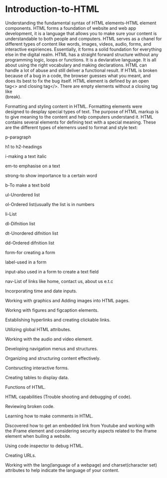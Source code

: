 # Introduction-to-HTML

Understanding the fundamental syntax of HTML elements-HTML element components. 
HTML forms a foundation of website and web app development, it is a language that allows you to make sure your content is understandable to both people and computers.
HTML serves as a chanel for different types of content like words, images, videos, audio, forms, and interactive expiriences. 
Essentially, it forms a solid foundation for everything else in the digital realm.
HTML has a straight forward structure without any programming logic, loops or functions. It is a devlarative language. It is all about using the right vocabulary and making declarations.
HTML can handle a lot of abuse and still deliver a functional result.
If HTML is broken because of a bug in a code, the browser guesses what you meant, and does its best to fix the bug itself. 
HTML element is defined by an open tag<> and closing tag</>. There are empty elements without a closing tag like<br>(break).


Formatting and styling content in HTML.
Formatting elements were designed to desplay special types of text. 
The purpose of HTML markup is to give meaning to the content and help computers understand it. HTML contains several elements for defining text with a special meaning.
These are the different types of elemenrs used to format and style text:

p-paragraph

h1 to h2-headings

i-making a text italic

em-to emphasise on a text

strong-to show importance to a certain word

b-To make a text bold

ul-Unordered list

ol-Ordered list(usually the list is in numbers

li-List

dl-Difnition list

dt-Unordered difnition list

dd-Ordered difnition list

form-for creating a form

label-used in a form 

input-also used in a form to create a text field

nav-List of links like home, contact us, about us e.t.c



Incorporating time and date inputs.


Working with graphics and Adding images into HTML pages.

Workng with figures and figcaption elements. 

Establishing hyperlinks and creating clickable links.

Utilizing global HTML attributes.

Working with the audio and video element.

Developing navigation menus and structures. 

Organizing and structuring content effectively. 

Contsructing interactive forms.

Creating tables to display data.

Functions of HTML.

HTML capabilities (Trouble shooting and debugging of code).

Reviewing broken code.

Learning how to make comments in HTML.

Discovered how to get an embedded link from Youtube and working with the iFrame element and considering security aspects related to the iframe element when builing a website. 

Using code inspector to debug HTML.

Creating URLs.

Working with the lang(language of a webpage) and charset(character set) attributes to help indicate the language of your content.

